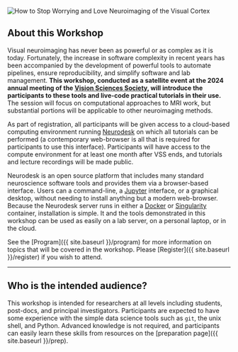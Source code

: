 <div class="wrapper-masthead">
<div class="masthead clearfix">
<p><img src="images/header.webp" alt="How to Stop Worrying and Love Neuroimaging of the Visual Cortex" title="How to stop worrying..."/></p>
</div>
</div>

## About this Workshop

Visual neuroimaging has never been as powerful or as complex as it is
today. Fortunately, the increase in software complexity in recent years has been
accompanied by the development of powerful tools to automate pipelines, ensure
reproducibility, and simplify software and lab management. **This workshop,
conducted as a satellite event at the 2024 annual meeting of the [Vision
Sciences Society](https://www.visionsciences.org/), will introduce the
participants to these tools and live-code practical tutorials in their use.**
The session will focus on computational approaches to MRI work, but substantial
portions will be applicable to other neuroimaging methods.

As part of registration, all participants will be given access to a cloud-based
computing environment running [Neurodesk](https://www.neurodesk.org/) on which
all tutorials can be performed (a contemporary web-browser is all that is
required for participants to use this interface).  Participants will have access
to the compute environment for at least one month after VSS ends, and tutorials
and lecture recordings will be made public.

Neurodesk is an open source platform that includes many standard neuroscience
software tools and provides them via a browser-based interface. Users can a
command-line, a [Jupyter](https://jupyter.org/) interface, or a graphical
desktop, without needing to install anything but a modern web-browser. Because
the Neurodesk server runs in either a [Docker](https://docker.org/) or
[Singularity](https://sylabs.io/singularity/) container, installation is
simple. It and the tools demonstrated in this workshop can be used as easily on
a lab server, on a personal laptop, or in the cloud.

See the [Program]({{ site.baseurl }}/program) for more information on topics
that will be covered in the workshop. Please [Register]({{ site.baseurl
}}/register) if you wish to attend.

---

## Who is the intended audience?

This workshop is intended for researchers at all levels including students,
post-docs, and principal investigators. Participants are expected to have some
experience with the simple data science tools such as `git`, the unix shell, and
Python. Advanced knowledge is not required, and participants can easily learn
these skills from resources on the [preparation page]({{ site.baseurl
}}/prep).

